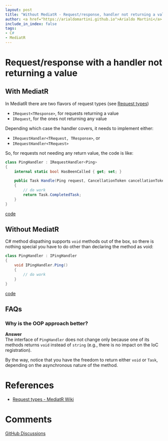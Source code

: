 ```yaml
---
layout: post
title: "Without MediatR - Request/response, handler not returning a value"
author: <a href="https://arialdomartini.github.io">Arialdo Martini</a>
include_in_index: false
tags:
- C#
- MediatR
---
```

# Request/response with a handler not returning a value
## With MediatR
In MediatR there are two flavors of request types (see [Request types][mediatr-request-types])

* `IRequest<TResponse>`, for requests returning a value
* `IRequest`, for the ones not returning any value

Depending which case the handler covers, it needs to implement either:

* `IRequestHandler<TRequest, TResponse>`, or
* `IRequestHandler<TRequest>`

So, for requests not needing any return value, the code is like:

```csharp
class PingHandler : IRequestHandler<Ping>
{
    internal static bool HasBeenCalled { get; set; }
    
    public Task Handle(Ping request, CancellationToken cancellationToken)
    {
        // do work
        return Task.CompletedTask;
    }
}
```
[code](https://github.com/arialdomartini/without-mediatr/blob/master/src/WithoutMediatR/RequestResponseNotReturningAValue/With.cs)


## Without MediatR
C# method dispathing supports `void` methods out of the box, so there is nothing special you have to do other than declaring the method as void:

```csharp
class PingHandler : IPingHandler
{
    void IPingHandler.Ping()
    {
        // do work
    }
}
```
[code](https://github.com/arialdomartini/without-mediatr/blob/master/src/WithoutMediatR/RequestResponseNotReturningAValue/Without.cs)




## FAQs
### Why is the OOP approach better?
**Answer**<br/>
The interface of `PingHandler` does not change only because one of its methods returns `void` instead of `string` (e.g., there is no impact on the IoC registration).

By the way, notice that you have the freedom to return either `void` or `Task`, depending on the asynchronous nature of the method.

# References
* [Request types - MediatR Wiki][mediatr-request-types]

# Comments
[GitHub Discussions](https://github.com/arialdomartini/arialdomartini.github.io/discussions/22)

[mediatr-request-types]: https://github.com/jbogard/MediatR/wiki/#request-types
